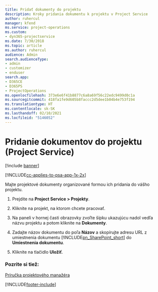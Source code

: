 ```yaml
---
title: Pridať dokumenty do projektu
description: Kroky pridania dokumentu k projektu v Project Service
author: ruhercul
manager: kfend
ms.service: project-operations
ms.custom:
- dyn365-projectservice
ms.date: 7/30/2018
ms.topic: article
ms.author: ruhercul
audience: Admin
search.audienceType:
- admin
- customizer
- enduser
search.app:
- D365CE
- D365PS
- ProjectOperations
ms.openlocfilehash: 373e6e6f41b8877c6a8a69f56c22edc9499d0c1a
ms.sourcegitcommit: 418fa1fe9d605b8faccc2d5dee1b04b4e753f194
ms.translationtype: HT
ms.contentlocale: sk-SK
ms.lasthandoff: 02/10/2021
ms.locfileid: "5146052"
---
```

# <a name="add-documents-to-a-project-project-service"></a>Pridanie dokumentov do projektu (Project Service)

[!include [banner](../includes/psa-now-project-operations.md)]

[!INCLUDE[cc-applies-to-psa-app-1x-2x](../includes/cc-applies-to-psa-app-1x-2x.md)]

Majte projektové dokumenty organizované formou ich pridania do vášho projektu.  
  
1. Prejdite na **Project Service > Projekty**.  
  
2. Kliknite na projekt, na ktorom chcete pracovať.  
  
3. Na paneli v hornej časti obrazovky zvoľte šípku ukazujúcu nadol vedľa názvu projektu a potom kliknite na **Dokumenty**.  
  
4. Zadajte názov dokumentu do poľa **Názov** a skopírujte adresu URL z umiestnenia dokumentu [!INCLUDE[pn_SharePoint_short](../includes/pn-sharepoint-short.md)] do **Umiestnenia dokumentu**.  
  
5. Kliknite na tlačidlo **Uložiť**.  
  
### <a name="see-also"></a>Pozrite si tiež:  
 [Príručka projektového manažéra](../psa/project-manager-guide.md)


[!INCLUDE[footer-include](../includes/footer-banner.md)]